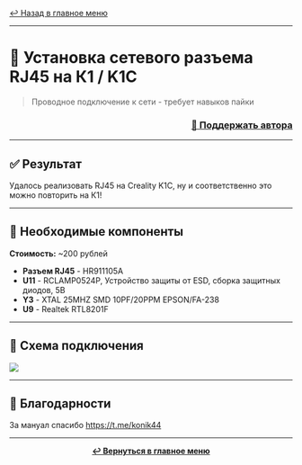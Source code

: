 [↩️ Назад в главное меню](../readme.md)

---

# 🔌 Установка сетевого разъема RJ45 на К1 / K1C

> Проводное подключение к сети - требует навыков пайки

<h3 align="right"><a href="https://www.tinkoff.ru/rm/yakovleva.irina203/51ZSr71845" target="_blank">💝 Поддержать автора</a></h3>

---

## ✅ Результат

Удалось реализовать RJ45 на Creality K1C, ну и соответственно это можно повторить на К1!

---

## 🛒 Необходимые компоненты

**Стоимость:** ~200 рублей

- **Разъем RJ45** - HR911105A
- **U11** - RCLAMP0524P, Устройство защиты от ESD, сборка защитных диодов, 5В
- **Y3** - XTAL 25MHZ SMD 10PF/20PPM EPSON/FA-238
- **U9** - Realtek RTL8201F

---

## 📸 Схема подключения

![](к1_e45.jpg)

---

## 🙏 Благодарности

За мануал спасибо https://t.me/konik44

---

<div align="center">

**[↩️ Вернуться в главное меню](../readme.md)**

</div>
